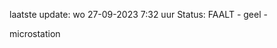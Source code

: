 laatste update: 
wo 27-09-2023  7:32   uur 
Status: FAALT - geel - 
<div class="service Y">microstation</div>